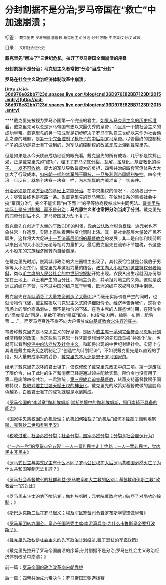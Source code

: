 # 分封割据不是分治;罗马帝国在“救亡”中加速崩溃；

标签： `戴克里先` `罗马帝国` `基督教` `马克思主义` `分治` `分封` `割据` `中央集权` `分权` `政改` 

目录： `文明社会进化史`

**戴克里先“解决了”三世纪危机，拉开了罗马帝国全面崩溃的序幕**

**分封割据不是分治；马克思主义者常把“分治”当成“分封”**

**罗马在社会主义政治经济体制改革中崩溃；**

**[http://cid-36d976e82bb7123d.spaces.live.com/blog/cns!36D976E82BB7123D!2015.entry](http://cid-36d976e82bb7123d.spaces.live.com/blog/cns!36D976E82BB7123D!2015.entry)**

****戴克里先被视为罗马帝国第一个完全的君主，[如果从马克思主义的历史标准看](../../../2010/6/2/历史意识形态，驳论容易立论难.md)，戴克里先可以说是罗马帝国有史以来最优秀的皇帝，而且是一个搞社会主义的成功皇帝。戴克里先的另一项成就是初步解决了罗马军队自三世纪以来作为社会动乱之源的难题，是[第一个完全控制了枪杆子的中后期罗马皇帝](../../../2010/9/24/文明古国陷入“后发劣势”将难以自拨.md)。尽管最终的控制枪杆子的成功是君士坦丁做到的，对军队的控制权的改革却应上溯到戴克里先。

但是如果是从今天欧洲成功经验的眼光看，戴克里先的所有成功，几乎都是饮鸩止渴，正是戴克里先的“成功”，[埋下了罗马彻底分裂、瓦解、蛮族化、基督教化的种子，一发不可收拾](../../../2010/9/14/元老院复辟罗马共和国失败.md)。庞大的军队导致最庞大的负担，四帝共治的四套官僚体系大大加大了行政成本，[如宋朝一样的禁军强干弱枝，一旦失利则帝国倾刻失控](../../../2008/11/30/简析宋朝败亡的原因.md)。四帝共治一旦反目，就象半决赛－决赛一样，为大规模的内战准备了一切条件。

[分治必须是在地方治权的基础上才能分治](../../../2010/8/13/罗马帝国缺人权法永远不可能实现工业革命.md)，在中央集权的情况下，必须权归于一人；尽管最终也是死路一条。象戴克里先的罗马帝国，在依附关系的集权社会中搞“军阀分治”，完全不能实现“由下而上”的平等协商授权成生共同宪法。[戴克里先实际上是分封割据，而不是分治](../../../2009/9/10/军阀割据不是地方民主自治.md)；**马克思主义者也常把分治当成了分封**。戴克里先的四帝分封后不久，罗马帝国就万劫不复了。

戴克里先在创造了[大量的军政GDP的](http://hi.baidu.com/darthchn/blog/item/36936ecb167ce64bf31fe743.html)时侯，[政府公认政府税负很轻](../../../2010/10/2/税负轻还是重？纳税还是保护费？.md)，连元老也不象往常一样造反，实际上意味着两种变化同时上演。其一是社会基层大量破产民不聊生，这样将大大促进[十一互济基层组织的基督教会](../../../2010/5/21/基督教个人主义价值观简史.md)的发展；其二是自伽利埃努斯以来出现的大小股东元老等相对力量扩大。最后戴克里先在流转环节加税，令这些大小股东的宗族经济圈转向自给自足。

在戴克里先时期，脱离城邦政治的大庄园领主出现了，其代表恰恰就是公侯伯子男等等大小股东们。戴克里先与这股力量的结合，[政策向大小股东们这些特权弱者倾斜](http://hi.baidu.com/darthchn/blog/item/e35371948a360a42d1135e84.html)，类似[毛主席的人民公社会的中世纪农奴制](../../../2010/4/29/独立消费者的消失消除了自由职业的可能性.md)开始出现。农民从出生起就因身份绑定在土地上，以土地产生的百分比，向地主负责，并承担对地主的义务。这就是[欧洲式的编户齐营，只不过中国的编户属于皇帝](../../../2009/9/6/户籍制度杂锦批之“我的财产是你的”潜台词.md)，欧洲的编户农奴可以转手倒卖。

戴克里先在[军队消费了大量物资创造了大量GD](../../../2009/12/18/为什么“大炮一响黄金万两”的战争GDP不能富国强兵.md)P而毫无实际价值产生的同时，也就令物价飞涨，戴主席报以马克思主义式的详细限价令。经济学告诉我们，这将令市场上的限价商品消失，而不是物价的下降。在毛主席的人民盛世时期，在限价令的“高度便宜”同是，是数不清的“票证”配给，包括“猪肉票，粮票，布票，肥皂票……”
，而罗马老百姓不得不向大户贵族或[向基督教会求生存的庇护](http://darthvad.blog.163.com/blog/static/53399470201062982522267/)。

笔者称戴克里先是马克思主义的好皇帝，是因为[戴主席一系列完全符合马恩毛计划经济精髓的政策](../../../2010/8/28/戴克里先的计划经济，人民公社和唱红打黑.md)。当这些象马克思一样凭直觉想当然的先知政策被“神圣化”后，也就可以看到[停滞中的法老埃及社会主义](../../../2010/5/13/古埃及近似毛式社会主义公有制,和牛.md)，和即将出现的中世纪封建社会。实际上与其说是戴主席先见之明制定了“创造性的计划经济”，不如说戴克里先是以直观的手段，对大量既成事实的妥协，[戴克里先本人还是忠于罗马国家的](../../../2010/8/29/中央集权令罗马“独”亦裂不独也分裂.md)。

继承了戴克里先衣钵的君士坦丁，仅仅修改了戴克里先政策中的三项。第一是废除了限价令，由于此时的生产和消费已经是通过领主配给实现，限价令也没有用了。第二是废除四帝共治，一君独统；[第三是放弃迫害基督教](../../../2010/8/4/罗马皇帝对基督教的几次“迫害”是实在法冲突.md)，转而支持基督教赋予国教特权，[换取对君主世袭天赋王权的神圣化](../../../2010/3/2/封建社会的权力世袭.md)。戴克里先的政策对基督教做的黑脸角色越多，白脸君士坦丁的成功就越是水到渠成。



《[罗马帝国的“李鸿章”伽利埃努斯;崇祯绝境中的伽利埃努斯，拥用崇祯不具备的能力](../../../2010/10/5/罗马帝国的“李鸿章”伽利埃努斯比崇祯优秀.md)》

《[国家中央集权因对危机管理；危机如何独裁？“危机后”如何不独裁？伽利埃努斯，克劳狄二世和奥列里安](../../../2010/10/5/危机中如何“独裁”，“危机后”如何不独裁？.md)》

《[税收过重，社会必然分裂；社会分裂，国家必然分裂；分裂是社会自保行为](../../../2010/10/5/税收过重，社会必然分裂;罗马帝国因重税覆灭.md)》

《[“一帝一党”的罗马四分五裂！一人一票的民主走上绝路；一人一票非民主，党内民主非民主](../../../2010/10/6/为祖国统一而“一帝专政”的罗马四分五裂！万劫不复！.md)》

《[罗马式民主与美式民主有什么不同？罗马公民权扩大后罗马共和国必然灭亡？为什么共和国宪制无法复辟？》](../../../2010/11/5/罗马与美式民主有何不同？公侯伯子男贵族何来？.md)

《[罗马社会基督教化的社群利益;罗马教皇和大主教的区别；基督教和伊斯兰教“政教合一”的对比](../../../2010/11/5/罗马教皇和大主教的区别;为什么基督教会自称代表了民主？.md)》

《[罗马民主斗士的地下暗杀党；伽利埃努斯；元老院反政府势力破坏了对局势的控制](../../../2010/11/5/风萧萧兮台伯寒，老头当皇帝兮不复返.md)；》

《[斯巴达克斯二世在罗马起义；埃及军区警备司令普罗布斯学雷锋做皇帝](../../../2010/11/6/学雷锋做皇帝；斯巴达克斯二世.md)》

《[罗马军团转办国企，皇帝任国资委主席;南泥湾兵变;为什么卡鲁斯皇帝要打波斯？》](../../../2010/11/6/罗马皇帝的政治双轨制；被保护最终就是被奴役.md)

《[戴克里先政权是社会主义的先军政治计划经济;强干弱枝的军管政策](../../../2010/11/7/罗马帝国的政治改革向宋朝靠拢.md)》

《戴克里先拉开了罗马帝国崩溃的序幕;分封割据不是分治;罗马在社会主义政治经济体制改革中崩溃；》

前一篇：[罗马帝国的政治改革向宋朝靠拢](../../../2010/11/7/罗马帝国的政治改革向宋朝靠拢.md)

后一篇：[四帝共治成六帝决斗；罗马帝国王朝选拨赛](../../../2010/11/7/四帝共治成六帝决斗；罗马帝国王朝选拨赛.md)